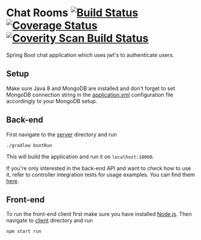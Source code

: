 # Chat Rooms [![Build Status](https://travis-ci.org/Edvinas01/chat-rooms.svg?branch=master)](https://travis-ci.org/Edvinas01/chat-rooms) [![Coverage Status](https://coveralls.io/repos/github/Edvinas01/chat-rooms/badge.svg?branch=master)](https://coveralls.io/github/Edvinas01/chat-rooms?branch=master) [![Coverity Scan Build Status](https://scan.coverity.com/projects/10387/badge.svg)](https://scan.coverity.com/projects/edvinas01-chat-rooms) 
Spring Boot chat application which uses jwt's to authenticate users.

## Setup
Make sure Java 8 and MongoDB are installed and don't forget to set MongoDB connection string in the [application.yml](server/src/main/resources/application.yml) configuration file accordingly to your MongoDB setup.

## Back-end
First navigate to the [server](server) directory and run
```
./gradlew bootRun
```
This will build the application and run it on `localhost:10000`. 

If you're only interested in the back-end API and want to check how to use it, refer to controller integration tests for usage examples. You can find them [here](server/src/test/java/com/edd/chat/).

## Front-end
To run the front-end client first make sure you have installed [Node.js](https://nodejs.org/en/). Then navigate to [client](client) directory and run
```
npm start run
```
